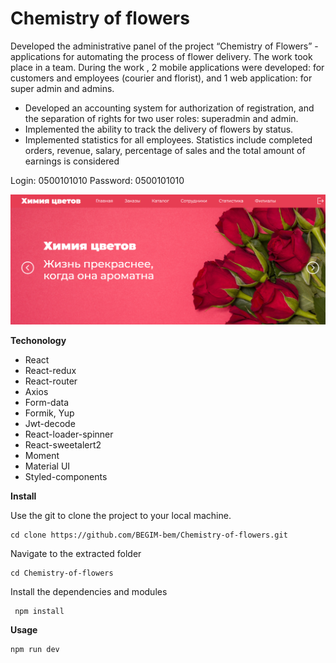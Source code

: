 # Chemistry of flowers

Developed the administrative panel of the project “Chemistry of Flowers” - applications for
automating the process of flower delivery. The work took place in a team. During the work
, 2 mobile applications were developed: for customers and employees (courier and florist), and
1 web application: for super admin and admins.

-  Developed an accounting system for authorization of registration, and the separation of rights for two user roles: superadmin and admin.
- Implemented the ability to track the delivery of flowers by status.
- Implemented statistics for all employees.
  Statistics include completed orders, revenue, salary, percentage of sales and the total amount of earnings is considered

Login: 0500101010
Password: 0500101010

![](./img/main.png)

__Techonology__

- React
- React-redux
- React-router
- Axios
- Form-data
- Formik, Yup
- Jwt-decode
- React-loader-spinner
- React-sweetalert2
- Moment
- Material UI
- Styled-components

__Install__

Use the git to clone the project to your local machine.

    cd clone https://github.com/BEGIM-bem/Chemistry-of-flowers.git

Navigate to the extracted folder

    cd Chemistry-of-flowers

Install the dependencies and modules
  
     npm install


__Usage__

    npm run dev
    

